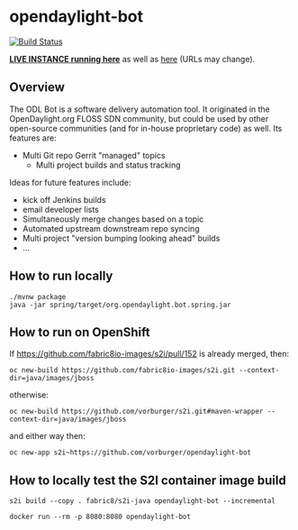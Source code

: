 # opendaylight-bot

[![Build Status](https://travis-ci.org/vorburger/opendaylight-bot.svg?branch=master)](https://travis-ci.org/vorburger/opendaylight-bot)

**[LIVE INSTANCE running here](http://opendaylight-bot-opendaylight-bot.6923.rh-us-east-1.openshiftapps.com)** as well as [here](http://prod-opendaylight-bot.e8ca.engint.openshiftapps.com)  (URLs may change).


## Overview

The ODL Bot is a software delivery automation tool. It originated in the OpenDaylight.org FLOSS SDN community,
but could be used by other open-source communities (and for in-house proprietary code) as well.  Its features are:

* Multi Git repo Gerrit "managed" topics
  * Multi project builds and status tracking

Ideas for future features include:
* kick off Jenkins builds
* email developer lists
* Simultaneously merge changes based on a topic
* Automated upstream downstream repo syncing
* Multi project "version bumping looking ahead" builds
* …

## How to run locally

    ./mvnw package
    java -jar spring/target/org.opendaylight.bot.spring.jar

## How to run on OpenShift

If https://github.com/fabric8io-images/s2i/pull/152 is already merged, then:

    oc new-build https://github.com/fabric8io-images/s2i.git --context-dir=java/images/jboss

otherwise:

    oc new-build https://github.com/vorburger/s2i.git#maven-wrapper --context-dir=java/images/jboss

and either way then:

    oc new-app s2i~https://github.com/vorburger/opendaylight-bot

## How to locally test the S2I container image build

    s2i build --copy . fabric8/s2i-java opendaylight-bot --incremental

    docker run --rm -p 8080:8080 opendaylight-bot
